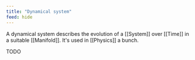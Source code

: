 ```yaml
---
title: "Dynamical system"
feed: hide
---
```


A dynamical system describes the evolution of a [[System]] over [[Time]] in a suitable [[Manifold]]. It's used in [[Physics]] a bunch. 

TODO